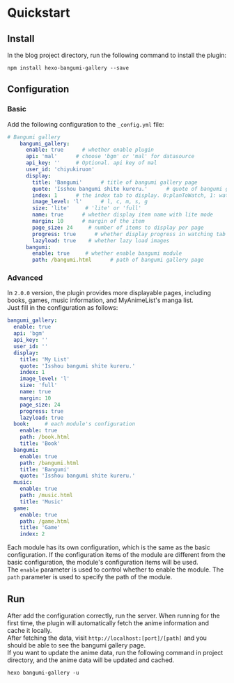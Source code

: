 # Quickstart <!-- {docsify-ignore} -->
## Install

In the blog project directory, run the following command to install the plugin:

```shell
npm install hexo-bangumi-gallery --save
```

## Configuration

### Basic

Add the following configuration to the `_config.yml` file:

```yaml
# Bangumi gallery
    bangumi_gallery:
      enable: true      # whether enable plugin
      api: 'mal'      # choose 'bgm' or 'mal' for datasource
      api_key: ''     # Optional. api key of mal
      user_id: 'chiyukiruon'
      display:
        title: 'Bangumi'      # title of bangumi gallery page
        quote: 'Isshou bangumi shite kureru.'      # quote of bangumi gallery page
        index: 1      # the index tab to display. 0:planToWatch, 1: watching, 2: completed
        image_level: 'l'      # l, c, m, s, g
        size: 'lite'     # 'lite' or 'full'
        name: true      # whether display item name with lite mode
        margin: 10      # margin of the item
        page_size: 24     # number of items to display per page
        progress: true      # whether display progress in watching tab with full mode
        lazyload: true    # whether lazy load images
      bangumi:
        enable: true     # whether enable bangumi module
        path: /bangumi.html      # path of bangumi gallery page
```

### Advanced

In `2.0.0` version, the plugin provides more displayable pages, including books, games, music information, and MyAnimeList's manga list.  
Just fill in the configuration as follows:

```yaml
bangumi_gallery:
  enable: true
  api: 'bgm'
  api_key: ''
  user_id: ''
  display:
    title: 'My List'
    quote: 'Isshou bangumi shite kureru.'
    index: 1
    image_level: 'l'
    size: 'full'
    name: true
    margin: 10
    page_size: 24
    progress: true
    lazyload: true
  book:     # each module's configuration
    enable: true
    path: /book.html
    title: 'Book'
  bangumi:
    enable: true
    path: /bangumi.html
    title: 'Bangumi'
    quote: 'Isshou bangumi shite kureru.'
  music:
    enable: true
    path: /music.html
    title: 'Music'
  game:
    enable: true
    path: /game.html
    title: 'Game'
    index: 2
```

Each module has its own configuration, which is the same as the basic configuration. If the configuration items of the module are different from the basic configuration, the module's configuration items will be used.  
The `enable` parameter is used to control whether to enable the module. The `path` parameter is used to specify the path of the module.  

## Run

After add the configuration correctly, run the server. When running for the first time, the plugin will automatically fetch the anime information and cache it locally.  
After fetching the data, visit `http://localhost:[port]/[path]` and you should be able to see the bangumi gallery page.  
If you want to update the anime data, run the following command in project directory, and the anime data will be updated and cached.  

```shell
hexo bangumi-gallery -u
```
